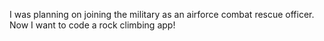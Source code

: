 I was planning on joining the military as an airforce combat rescue officer. Now I want to code a rock climbing app!
